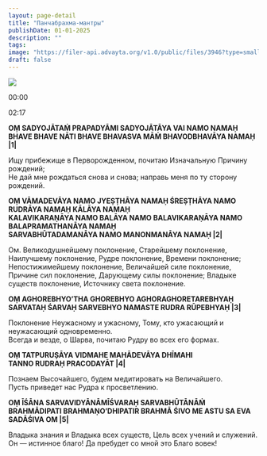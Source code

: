 ```yaml
---
layout: page-detail
title: "Панчабрахма-мантры"
publishDate: 01-01-2025
description: ""
tags:
image: "https://filer-api.advayta.org/v1.0/public/files/3946?type=small"
draft: false
---
```


![](https://filer-api.advayta.org/v1.0/public/files/3946?type=medium) 

00:00 

02:17 

**ОṂ SADYOJĀTAṀ PRAPADYĀMI SADYOJĀTĀYA VAI NAMO NAMAḤ BHAVE BHAVE NĀTI BHAVE BHAVASVA MĀṀ BHAVODBHAVĀYA NAMAḤ |1|**  
  
 Ищу прибежище в Перворожденном, почитаю Изначальную Причину рождений;  
 Не дай мне рождаться снова и снова; направь меня по ту сторону рождений.  
  
**OṂ VĀMADEVĀYA NAMO JYEṢṬHĀYA NAMAḤ ŚREṢṬHĀYA NAMO RUDRĀYA NAMAḤ KĀLĀYA NAMAḤ**  
 **KALAVIKARAṆĀYA NAMO BALĀYA NAMO BALAVIKARAṆĀYA NAMO BALAPRAMATHANĀYA NAMAḤ**  
 **SARVABHŪTADAMANĀYA NAMO MANONMANĀYA NAMAḤ |2|**  
  
 Ом. Великодушнейшему поклонение, Старейшему поклонение, Наилучшему поклонение, Рудре поклонение, Времени поклонение;  
 Непостижимейшему поклонение, Величайшей силе поклонение, Причине сил поклонение, Дарующему силы поклонение; Владыке существ поклонение, Источнику света поклонение.  
  
**OṂ AGHOREBHYO’THA GHOREBHYO AGHORAGHORETAREBHYAḤ**  
 **SARVATAḤ ŚARVAḤ SARVEBHYO NAMASTE RUDRA RŪPEBHYAḤ |3|**  
  
 Поклонение Неужасному и ужасному, Тому, кто ужасающий и неужасающий одновременно.  
 Всегда и везде, о Шарва, почитаю Рудру во всех его формах.  
  
**OṂ TATPURUṢĀYA VIDMAHE MAHĀDEVĀYA DHĪMAHI**  
 **TANNO RUDRAḤ PRACODAYĀT |4|**  
  
 Познаем Высочайшего, будем медитировать на Величайшего.  
 Пусть приведет нас Рудра к просветлению.  
  
**OṂ ĪŚĀNA SARVAVIDYĀNĀMĪŚVARAḤ SARVABHŪTĀNĀṀ**  
 **BRAHMĀDIPATI BRAHMAṆO’DHIPATIR BRAHMĀ ŚIVO ME ASTU SA EVA SADĀŚIVA OM |5|**  
  
 Владыка знания и Владыка всех существ, Цель всех учений и служений.  
 Он — истинное благо! Да пребудет со мной это Благо вовек!  

  
